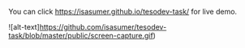 You can click https://isasumer.github.io/tesodev-task/ for live demo.

![alt-text]https://github.com/isasumer/tesodev-task/blob/master/public/screen-capture.gif)
